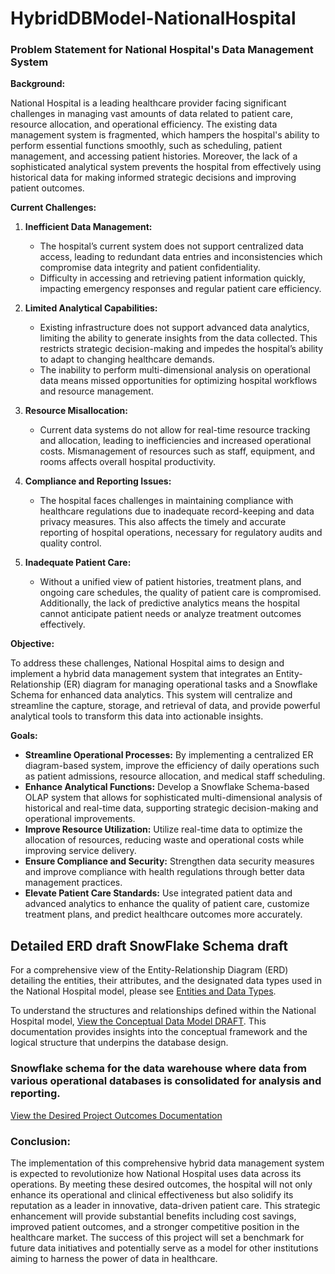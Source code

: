 # HybridDBModel-NationalHospital
### Problem Statement for National Hospital's Data Management System

**Background:**

National Hospital is a leading healthcare provider facing significant challenges in managing vast amounts of data related to patient care, resource allocation, and operational efficiency. The existing data management system is fragmented, which hampers the hospital's ability to perform essential functions smoothly, such as scheduling, patient management, and accessing patient histories. Moreover, the lack of a sophisticated analytical system prevents the hospital from effectively using historical data for making informed strategic decisions and improving patient outcomes.

**Current Challenges:**

1. **Inefficient Data Management:**
   - The hospital’s current system does not support centralized data access, leading to redundant data entries and inconsistencies which compromise data integrity and patient confidentiality.
   - Difficulty in accessing and retrieving patient information quickly, impacting emergency responses and regular patient care efficiency.

2. **Limited Analytical Capabilities:**
   - Existing infrastructure does not support advanced data analytics, limiting the ability to generate insights from the data collected. This restricts strategic decision-making and impedes the hospital’s ability to adapt to changing healthcare demands.
   - The inability to perform multi-dimensional analysis on operational data means missed opportunities for optimizing hospital workflows and resource management.

3. **Resource Misallocation:**
   - Current data systems do not allow for real-time resource tracking and allocation, leading to inefficiencies and increased operational costs. Mismanagement of resources such as staff, equipment, and rooms affects overall hospital productivity.

4. **Compliance and Reporting Issues:**
   - The hospital faces challenges in maintaining compliance with healthcare regulations due to inadequate record-keeping and data privacy measures. This also affects the timely and accurate reporting of hospital operations, necessary for regulatory audits and quality control.

5. **Inadequate Patient Care:**
   - Without a unified view of patient histories, treatment plans, and ongoing care schedules, the quality of patient care is compromised. Additionally, the lack of predictive analytics means the hospital cannot anticipate patient needs or analyze treatment outcomes effectively.

**Objective:**

To address these challenges, National Hospital aims to design and implement a hybrid data management system that integrates an Entity-Relationship (ER) diagram for managing operational tasks and a Snowflake Schema for enhanced data analytics. This system will centralize and streamline the capture, storage, and retrieval of data, and provide powerful analytical tools to transform this data into actionable insights.

**Goals:**

- **Streamline Operational Processes:** By implementing a centralized ER diagram-based system, improve the efficiency of daily operations such as patient admissions, resource allocation, and medical staff scheduling.
- **Enhance Analytical Functions:** Develop a Snowflake Schema-based OLAP system that allows for sophisticated multi-dimensional analysis of historical and real-time data, supporting strategic decision-making and operational improvements.
- **Improve Resource Utilization:** Utilize real-time data to optimize the allocation of resources, reducing waste and operational costs while improving service delivery.
- **Ensure Compliance and Security:** Strengthen data security measures and improve compliance with health regulations through better data management practices.
- **Elevate Patient Care Standards:** Use integrated patient data and advanced analytics to enhance the quality of patient care, customize treatment plans, and predict healthcare outcomes more accurately.


## Detailed ERD draft SnowFlake Schema draft

For a comprehensive view of the Entity-Relationship Diagram (ERD) detailing the entities, their attributes, and the designated data types used in the National Hospital model, please see  [Entities and Data Types](https://github.com/GadAugust/HybridDBModel-NationalHospital/tree/ERD-Entities%2C-Attributes%2C-and-Data-Types).

To understand the structures and relationships defined within the National Hospital model, [View the Conceptual Data Model DRAFT](https://github.com/GadAugust/HybridDBModel-NationalHospital/blob/The-conceptual-data-model/README.md). This documentation provides insights into the conceptual framework and the logical structure that underpins the database design.





### **Snowflake schema for the data warehouse where data from various operational databases is consolidated for analysis and reporting.** 

[View the Desired Project Outcomes Documentation](https://github.com/GadAugust/HybridDBModel-NationalHospital/blob/Desired-Project-Out-Come/README.md)


### **Conclusion:**

The implementation of this comprehensive hybrid data management system is expected to revolutionize how National Hospital uses data across its operations. By meeting these desired outcomes, the hospital will not only enhance its operational and clinical effectiveness but also solidify its reputation as a leader in innovative, data-driven patient care. This strategic enhancement will provide substantial benefits including cost savings, improved patient outcomes, and a stronger competitive position in the healthcare market. The success of this project will set a benchmark for future data initiatives and potentially serve as a model for other institutions aiming to harness the power of data in healthcare.
